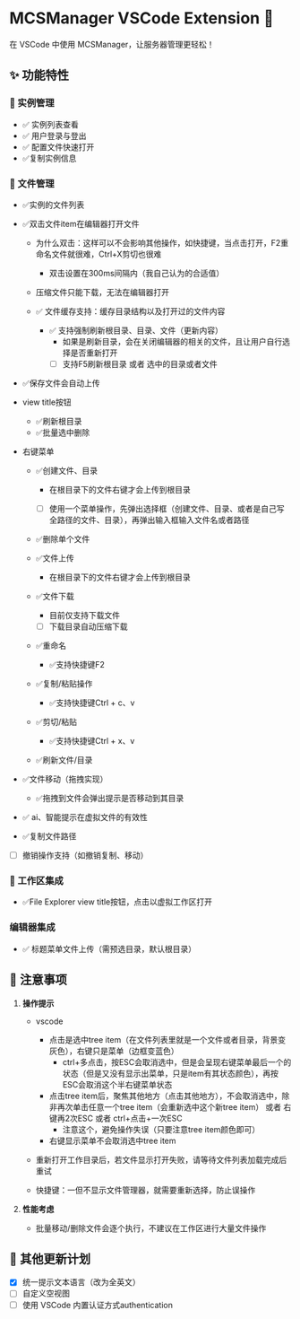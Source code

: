 # MCSManager VSCode Extension 🚀

在 VSCode 中使用 MCSManager，让服务器管理更轻松！

## ✨ 功能特性

### 🔑 实例管理
- ✅ 实例列表查看
- ✅ 用户登录与登出
- ✅ 配置文件快速打开
- ✅复制实例信息

### 📁 文件管理
- ✅实例的文件列表

- ✅双击文件item在编辑器打开文件

  - 为什么双击：这样可以不会影响其他操作，如快捷键，当点击打开，F2重命名文件就很难，Ctrl+X剪切也很难
    - 双击设置在300ms间隔内（我自己认为的合适值）

  - 压缩文件只能下载，无法在编辑器打开
  - ✅ 文件缓存支持：缓存目录结构以及打开过的文件内容
    - ✅ 支持强制刷新根目录、目录、文件（更新内容）
      - 如果是刷新目录，会在关闭编辑器的相关的文件，且让用户自行选择是否重新打开
      - [ ] 支持F5刷新根目录 或者 选中的目录或者文件

- ✅保存文件会自动上传

- view title按钮

  - ✅刷新根目录
  - ✅批量选中删除

- 右键菜单

  - ✅创建文件、目录
    - 在根目录下的文件右键才会上传到根目录
    - [ ] 使用一个菜单操作，先弹出选择框（创建文件、目录、或者是自己写全路径的文件、目录），再弹出输入框输入文件名或者路径


  - ✅删除单个文件

  - ✅文件上传
    - 在根目录下的文件右键才会上传到根目录
  - ✅文件下载
    - 目前仅支持下载文件
    - [ ] 下载目录自动压缩下载

  - ✅重命名
    - ✅支持快捷键F2

  - ✅复制/粘贴操作
    - ✅支持快捷键Ctrl + c、v


  - ✅剪切/粘贴
    - ✅支持快捷键Ctrl + x、v
  - ✅刷新文件/目录
- ✅文件移动（拖拽实现）
  - ✅拖拽到文件会弹出提示是否移动到其目录
- ✅  ai、智能提示在虚拟文件的有效性
- ✅复制文件路径
- [ ] 撤销操作支持（如撤销复制、移动）

### 💼 工作区集成
- ✅File Explorer view title按钮，点击以虚拟工作区打开

### 编辑器集成

- ✅ 标题菜单文件上传（需预选目录，默认根目录）

## 🚨 注意事项

1. **操作提示**

   - vscode

     - 点击是选中tree item（在文件列表里就是一个文件或者目录，背景变灰色），右键只是菜单（边框变蓝色）
       - ctrl+多点击，按ESC会取消选中，但是会呈现右键菜单最后一个的状态（但是又没有显示出菜单，只是item有其状态颜色），再按ESC会取消这个半右键菜单状态
     - 点击tree item后，聚焦其他地方（点击其他地方），不会取消选中，除非再次单击任意一个tree item（会重新选中这个新tree item） 或者 右键再2次ESC 或者 ctrl+点击+一次ESC
       - 注意这个，避免操作失误（只要注意tree item颜色即可）
     - 右键显示菜单不会取消选中tree item

     

   - 重新打开工作目录后，若文件显示打开失败，请等待文件列表加载完成后重试

   - 快捷键：一但不显示文件管理器，就需要重新选择，防止误操作

2. **性能考虑**

   - 批量移动/删除文件会逐个执行，不建议在工作区进行大量文件操作

## 🔄 其他更新计划

- [x] 统一提示文本语言（改为全英文）
- [ ] 自定义空视图
- [ ] 使用 VSCode 内置认证方式authentication
